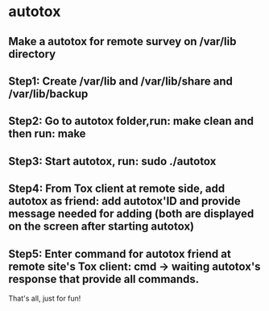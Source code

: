 # autotox
Make a autotox for remote survey on /var/lib directory
----
Step1: Create /var/lib and /var/lib/share and /var/lib/backup
----
Step2: Go to autotox folder,run: make clean and then run: make
----
Step3: Start autotox, run: sudo ./autotox
----
Step4: From Tox client at remote side, add autotox as friend: add autotox'ID and provide message needed for adding (both are displayed on the screen after starting autotox)
----
Step5: Enter command for autotox friend at remote site's Tox client: cmd -> waiting autotox's response that provide all commands.
----
That's all, just for fun!

